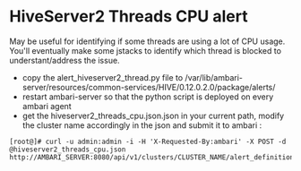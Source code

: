# HiveServer2 Threads CPU alert

May be useful for identifying if some threads are using a lot of CPU usage. You'll eventually make some jstacks to identify which thread is blocked to understant/address the issue.

* copy the alert_hiveserver2_thread.py file to /var/lib/ambari-server/resources/common-services/HIVE/0.12.0.2.0/package/alerts/
* restart ambari-server so that the python script is deployed on every ambari agent
* get the hiveserver2_threads_cpu.json.json in your current path, modify the cluster name accordingly in the json and submit it to ambari :

````
[root@]# curl -u admin:admin -i -H 'X-Requested-By:ambari' -X POST -d @hiveserver2_threads_cpu.json http://AMBARI_SERVER:8080/api/v1/clusters/CLUSTER_NAME/alert_definitions
````
